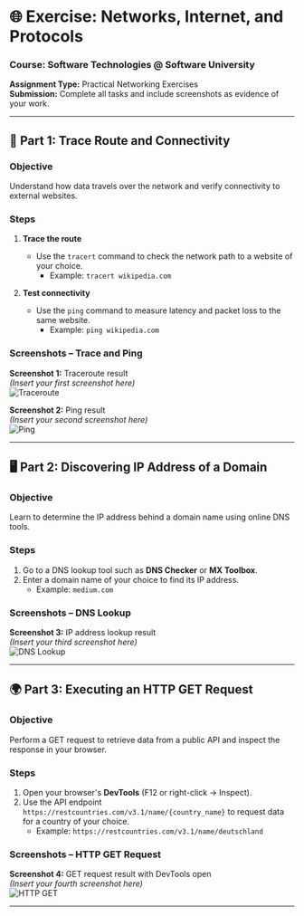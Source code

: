 # 🌐 Exercise: Networks, Internet, and Protocols

### Course: Software Technologies @ Software University  
**Assignment Type:** Practical Networking Exercises  
**Submission:** Complete all tasks and include screenshots as evidence of your work.

---

## 🧭 Part 1: Trace Route and Connectivity

### Objective
Understand how data travels over the network and verify connectivity to external websites.

### Steps
1. **Trace the route**  
   - Use the `tracert` command to check the network path to a website of your choice.  
     - Example: `tracert wikipedia.com`  

2. **Test connectivity**  
   - Use the `ping` command to measure latency and packet loss to the same website.  
     - Example: `ping wikipedia.com`  

### Screenshots – Trace and Ping
**Screenshot 1:** Traceroute result  
*(Insert your first screenshot here)*  
![Traceroute](Screendhot-1.png)

**Screenshot 2:** Ping result  
*(Insert your second screenshot here)*  
![Ping](Screendhot-2.png)

---

## 🖥️ Part 2: Discovering IP Address of a Domain

### Objective
Learn to determine the IP address behind a domain name using online DNS tools.

### Steps
1. Go to a DNS lookup tool such as **DNS Checker** or **MX Toolbox**.  
2. Enter a domain name of your choice to find its IP address.  
   - Example: `medium.com`  

### Screenshots – DNS Lookup
**Screenshot 3:** IP address lookup result  
*(Insert your third screenshot here)*  
![DNS Lookup](Screendhot-3.png)

---

## 🌍 Part 3: Executing an HTTP GET Request

### Objective
Perform a GET request to retrieve data from a public API and inspect the response in your browser.

### Steps
1. Open your browser's **DevTools** (F12 or right-click → Inspect).  
2. Use the API endpoint `https://restcountries.com/v3.1/name/{country_name}` to request data for a country of your choice.  
   - Example: `https://restcountries.com/v3.1/name/deutschland`  

### Screenshots – HTTP GET Request
**Screenshot 4:** GET request result with DevTools open  
*(Insert your fourth screenshot here)*  
![HTTP GET](Screendhot-4.png)

---

